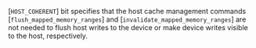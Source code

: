 [`HOST_COHERENT`] bit specifies that the host
cache management commands [`flush_mapped_memory_ranges`] and
[`invalidate_mapped_memory_ranges`] are not needed to flush host writes
to the device or make device writes visible to the host, respectively.